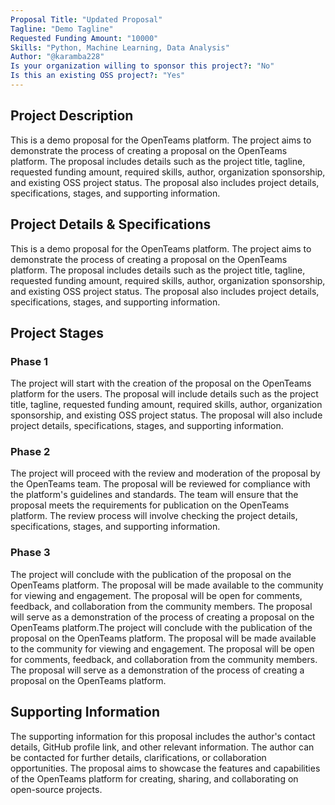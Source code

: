 ```yaml
---
Proposal Title: "Updated Proposal"
Tagline: "Demo Tagline"
Requested Funding Amount: "10000"
Skills: "Python, Machine Learning, Data Analysis"
Author: "@karamba228"
Is your organization willing to sponsor this project?: "No"
Is this an existing OSS project?: "Yes"
---
```


## Project Description
This is a demo proposal for the OpenTeams platform. The project aims to demonstrate the process of creating a proposal on the OpenTeams platform.
The proposal includes details such as the project title, tagline, requested funding amount, required skills, author, organization sponsorship,
and existing OSS project status. The proposal also includes project details, specifications, stages, and supporting information.

## Project Details & Specifications
This is a demo proposal for the OpenTeams platform. The project aims to demonstrate the process of creating a proposal on the OpenTeams platform.
The proposal includes details such as the project title, tagline, requested funding amount, required skills, author, organization sponsorship,
and existing OSS project status. The proposal also includes project details, specifications, stages, and supporting information.

## Project Stages
### Phase 1
The project will start with the creation of the proposal on the OpenTeams platform for the users.
The proposal will include details such as the project title, tagline, requested funding amount, required skills, author, organization sponsorship,
and existing OSS project status. The proposal will also include project details, specifications, stages, and supporting information.

### Phase 2
The project will proceed with the review and moderation of the proposal by the OpenTeams team.
The proposal will be reviewed for compliance with the platform's guidelines and standards.
The team will ensure that the proposal meets the requirements for publication on the OpenTeams platform.
The review process will involve checking the project details, specifications, stages, and supporting information.

### Phase 3
The project will conclude with the publication of the proposal on the OpenTeams platform.
The proposal will be made available to the community for viewing and engagement. The proposal will be open for comments,
feedback, and collaboration from the community members. The proposal will serve as a demonstration of the process
of creating a proposal on the OpenTeams platform.The project will conclude with the publication of the proposal on the OpenTeams platform.
The proposal will be made available to the community for viewing and engagement. The proposal will be open for comments,
feedback, and collaboration from the community members. The proposal will serve as a demonstration of the process
of creating a proposal on the OpenTeams platform.

## Supporting Information
The supporting information for this proposal includes the author's contact details, GitHub profile link,
and other relevant information. The author can be contacted for further details, clarifications, or collaboration opportunities.
The proposal aims to showcase the features and capabilities of the OpenTeams platform for creating, sharing, and collaborating on open-source projects.